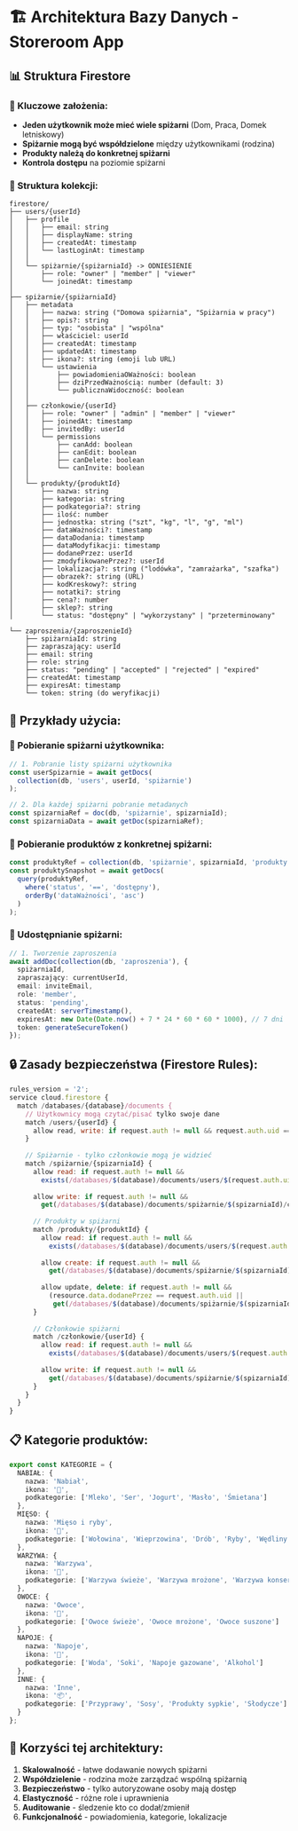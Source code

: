 # 🏗️ Architektura Bazy Danych - Storeroom App

## 📊 Struktura Firestore

### 🔑 Kluczowe założenia:
- **Jeden użytkownik może mieć wiele spiżarni** (Dom, Praca, Domek letniskowy)
- **Spiżarnie mogą być współdzielone** między użytkownikami (rodzina)
- **Produkty należą do konkretnej spiżarni**
- **Kontrola dostępu** na poziomie spiżarni

### 📁 Struktura kolekcji:

```
firestore/
├── users/{userId}
│   ├── profile
│   │   ├── email: string
│   │   ├── displayName: string
│   │   ├── createdAt: timestamp
│   │   └── lastLoginAt: timestamp
│   │
│   └── spiżarnie/{spiżarniaId} -> ODNIESIENIE
│       ├── role: "owner" | "member" | "viewer"
│       └── joinedAt: timestamp
│
├── spiżarnie/{spiżarniaId}
│   ├── metadata
│   │   ├── nazwa: string ("Domowa spiżarnia", "Spiżarnia w pracy")
│   │   ├── opis?: string
│   │   ├── typ: "osobista" | "wspólna"
│   │   ├── właściciel: userId
│   │   ├── createdAt: timestamp
│   │   ├── updatedAt: timestamp
│   │   ├── ikona?: string (emoji lub URL)
│   │   └── ustawienia
│   │       ├── powiadomieniaOWażności: boolean
│   │       ├── dziPrzedWażnością: number (default: 3)
│   │       └── publicznaWidoczność: boolean
│   │
│   ├── członkowie/{userId}
│   │   ├── role: "owner" | "admin" | "member" | "viewer"
│   │   ├── joinedAt: timestamp
│   │   ├── invitedBy: userId
│   │   └── permissions
│   │       ├── canAdd: boolean
│   │       ├── canEdit: boolean
│   │       ├── canDelete: boolean
│   │       └── canInvite: boolean
│   │
│   └── produkty/{produktId}
│       ├── nazwa: string
│       ├── kategoria: string
│       ├── podkategoria?: string
│       ├── ilość: number
│       ├── jednostka: string ("szt", "kg", "l", "g", "ml")
│       ├── dataWażności?: timestamp
│       ├── dataDodania: timestamp
│       ├── dataModyfikacji: timestamp
│       ├── dodanePrzez: userId
│       ├── zmodyfikowanePrzez?: userId
│       ├── lokalizacja?: string ("lodówka", "zamrażarka", "szafka")
│       ├── obrazek?: string (URL)
│       ├── kodKreskowy?: string
│       ├── notatki?: string
│       ├── cena?: number
│       ├── sklep?: string
│       └── status: "dostępny" | "wykorzystany" | "przeterminowany"

└── zaproszenia/{zaproszenieId}
    ├── spiżarniaId: string
    ├── zapraszający: userId
    ├── email: string
    ├── role: string
    ├── status: "pending" | "accepted" | "rejected" | "expired"
    ├── createdAt: timestamp
    ├── expiresAt: timestamp
    └── token: string (do weryfikacji)
```

## 🎯 Przykłady użycia:

### 📱 Pobieranie spiżarni użytkownika:
```typescript
// 1. Pobranie listy spiżarni użytkownika
const userSpizarnie = await getDocs(
  collection(db, 'users', userId, 'spiżarnie')
);

// 2. Dla każdej spiżarni pobranie metadanych
const spizarniaRef = doc(db, 'spiżarnie', spizarniaId);
const spizarniaData = await getDoc(spizarniaRef);
```

### 🛒 Pobieranie produktów z konkretnej spiżarni:
```typescript
const produktyRef = collection(db, 'spiżarnie', spizarniaId, 'produkty');
const produktySnapshot = await getDocs(
  query(produktyRef, 
    where('status', '==', 'dostępny'),
    orderBy('dataWażności', 'asc')
  )
);
```

### 👥 Udostępnianie spiżarni:
```typescript
// 1. Tworzenie zaproszenia
await addDoc(collection(db, 'zaproszenia'), {
  spiżarniaId,
  zapraszający: currentUserId,
  email: inviteEmail,
  role: 'member',
  status: 'pending',
  createdAt: serverTimestamp(),
  expiresAt: new Date(Date.now() + 7 * 24 * 60 * 60 * 1000), // 7 dni
  token: generateSecureToken()
});
```

## 🔒 Zasady bezpieczeństwa (Firestore Rules):

```javascript
rules_version = '2';
service cloud.firestore {
  match /databases/{database}/documents {
    // Użytkownicy mogą czytać/pisać tylko swoje dane
    match /users/{userId} {
      allow read, write: if request.auth != null && request.auth.uid == userId;
    }
    
    // Spiżarnie - tylko członkowie mogą je widzieć
    match /spiżarnie/{spizarniaId} {
      allow read: if request.auth != null && 
        exists(/databases/$(database)/documents/users/$(request.auth.uid)/spiżarnie/$(spizarniaId));
      
      allow write: if request.auth != null && 
        get(/databases/$(database)/documents/spiżarnie/$(spizarniaId)/członkowie/$(request.auth.uid)).data.role in ['owner', 'admin'];
      
      // Produkty w spiżarni
      match /produkty/{produktId} {
        allow read: if request.auth != null && 
          exists(/databases/$(database)/documents/users/$(request.auth.uid)/spiżarnie/$(spizarniaId));
        
        allow create: if request.auth != null && 
          get(/databases/$(database)/documents/spiżarnie/$(spizarniaId)/członkowie/$(request.auth.uid)).data.permissions.canAdd == true;
        
        allow update, delete: if request.auth != null && 
          (resource.data.dodanePrzez == request.auth.uid || 
           get(/databases/$(database)/documents/spiżarnie/$(spizarniaId)/członkowie/$(request.auth.uid)).data.permissions.canEdit == true);
      }
      
      // Członkowie spiżarni
      match /członkowie/{userId} {
        allow read: if request.auth != null && 
          exists(/databases/$(database)/documents/users/$(request.auth.uid)/spiżarnie/$(spizarniaId));
        
        allow write: if request.auth != null && 
          get(/databases/$(database)/documents/spiżarnie/$(spizarniaId)/członkowie/$(request.auth.uid)).data.role in ['owner', 'admin'];
      }
    }
  }
}
```

## 📋 Kategorie produktów:

```typescript
export const KATEGORIE = {
  NABIAŁ: {
    nazwa: 'Nabiał',
    ikona: '🥛',
    podkategorie: ['Mleko', 'Ser', 'Jogurt', 'Masło', 'Śmietana']
  },
  MIĘSO: {
    nazwa: 'Mięso i ryby',
    ikona: '🥩',
    podkategorie: ['Wołowina', 'Wieprzowina', 'Drób', 'Ryby', 'Wędliny']
  },
  WARZYWA: {
    nazwa: 'Warzywa',
    ikona: '🥕',
    podkategorie: ['Warzywa świeże', 'Warzywa mrożone', 'Warzywa konserwowe']
  },
  OWOCE: {
    nazwa: 'Owoce',
    ikona: '🍎',
    podkategorie: ['Owoce świeże', 'Owoce mrożone', 'Owoce suszone']
  },
  NAPOJE: {
    nazwa: 'Napoje',
    ikona: '🥤',
    podkategorie: ['Woda', 'Soki', 'Napoje gazowane', 'Alkohol']
  },
  INNE: {
    nazwa: 'Inne',
    ikona: '📦',
    podkategorie: ['Przyprawy', 'Sosy', 'Produkty sypkie', 'Słodycze']
  }
};
```

## 🚀 Korzyści tej architektury:

1. **Skalowalność** - łatwe dodawanie nowych spiżarni
2. **Współdzielenie** - rodzina może zarządzać wspólną spiżarnią
3. **Bezpieczeństwo** - tylko autoryzowane osoby mają dostęp
4. **Elastyczność** - różne role i uprawnienia
5. **Auditowanie** - śledzenie kto co dodał/zmienił
6. **Funkcjonalność** - powiadomienia, kategorie, lokalizacje
